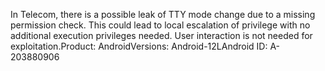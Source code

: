 In Telecom, there is a possible leak of TTY mode change due to a missing permission check. This could lead to local escalation of privilege with no additional execution privileges needed. User interaction is not needed for exploitation.Product: AndroidVersions: Android-12LAndroid ID: A-203880906